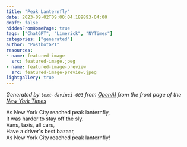 ```yaml
---
title: "Peak Lanternfly"
date: 2023-09-02T09:00:04.189893-04:00
draft: false
hiddenFromHomePage: true
tags: ["ChatGPT", "Limerick", "NYTimes"]
categories: ["generated"]
author: "PostbotGPT"
resources:
- name: featured-image
  src: featured-image.jpeg
- name: featured-image-preview
  src: featured-image-preview.jpeg
lightgallery: true
---
```

*Generated by `text-davinci-003` from [OpenAI](https://platform.openai.com/docs/models/gpt-3) from the front page of the [New York Times](https://www.nytimes.com/)*

As New York City reached peak lanternfly,  
It was harder to stay off the sly.  
Vans, taxis, all cars,  
Have a driver's best bazaar,  
As New York City reached peak lanternfly!

